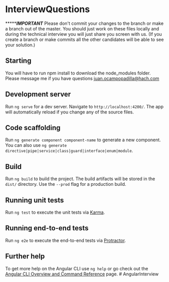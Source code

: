 # InterviewQuestions
****************IMPORTANT***********
Please don't commit your changes to the branch or make a branch out of the master. You should just work on these files locally and during the technical interview you will just share you screen with us. (If you create a branch or make commits all the other candidates will be able to see your solution.)
## Starting
You will have to run npm install to download the node_modules folder. Please message me if you have questions juan.ocampopadilla@hach.com
## Development server

Run `ng serve` for a dev server. Navigate to `http://localhost:4200/`. The app will automatically reload if you change any of the source files.

## Code scaffolding

Run `ng generate component component-name` to generate a new component. You can also use `ng generate directive|pipe|service|class|guard|interface|enum|module`.

## Build

Run `ng build` to build the project. The build artifacts will be stored in the `dist/` directory. Use the `--prod` flag for a production build.

## Running unit tests

Run `ng test` to execute the unit tests via [Karma](https://karma-runner.github.io).

## Running end-to-end tests

Run `ng e2e` to execute the end-to-end tests via [Protractor](http://www.protractortest.org/).

## Further help

To get more help on the Angular CLI use `ng help` or go check out the [Angular CLI Overview and Command Reference](https://angular.io/cli) page.
#   A n g u l a r I n t e r v i e w  
 